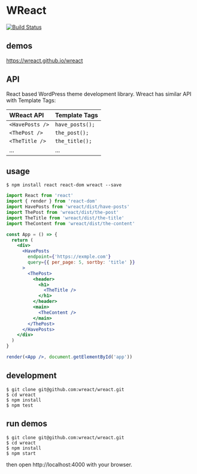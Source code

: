 # WReact

[![Build Status](https://travis-ci.org/wreact/wreact.svg?branch=master)](https://travis-ci.org/wreact/wreact)

## demos

https://wreact.github.io/wreact

## API

React based WordPress theme development library.
Wreact has similar API with Template Tags:

| WReact API      | Template Tags   |
| :-------------- | :-------------- |
| `<HavePosts />` | `have_posts();` |
| `<ThePost />`   | `the_post();`   |
| `<TheTitle />`  | `the_title();`  |
| ...             | ...             |

## usage

```shell
$ npm install react react-dom wreact --save
```

```jsx
import React from 'react'
import { render } from 'react-dom'
import HavePosts from 'wreact/dist/have-posts'
import ThePost from 'wreact/dist/the-post'
import TheTitle from 'wreact/dist/the-title'
import TheContent from 'wreact/dist/the-content'

const App = () => {
  return (
    <div>
      <HavePosts
        endpoint={'https://exmple.com'}
        query={{ per_page: 5, sortby: 'title' }}
      >
        <ThePost>
          <header>
            <h1>
              <TheTitle />
            </h1>
          </header>
          <main>
            <TheContent />
          </main>
        </ThePost>
      </HavePosts>
    </div>
  )
}

render(<App />, document.getElementById('app'))
```

## development

```shell
$ git clone git@github.com:wreact/wreact.git
$ cd wreact
$ npm install
$ npm test
```

## run demos

```shell
$ git clone git@github.com:wreact/wreact.git
$ cd wreact
$ npm install
$ npm start
```

then open http://localhost:4000 with your browser.
